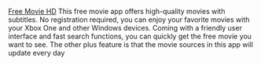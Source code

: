 [Free Movie HD](https://PopcornDev.github.io/free-movie-hd/appset.appinstaller) This free movie app offers high-quality movies with subtitles. No registration required, you can enjoy your favorite movies with your Xbox One and other Windows devices. Coming with a friendly user interface and fast search functions, you can quickly get the free movie you want to see. The other plus feature is that the movie sources in this app will update every day
